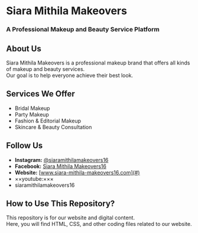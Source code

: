 # Siara Mithila Makeovers  
### A Professional Makeup and Beauty Service Platform  

## About Us  
Siara Mithila Makeovers is a professional makeup brand that offers all kinds of makeup and beauty services.  
Our goal is to help everyone achieve their best look.  

## Services We Offer  
- Bridal Makeup  
- Party Makeup  
- Fashion & Editorial Makeup  
- Skincare & Beauty Consultation  

## Follow Us  
- **Instagram:** [@siaramithilamakeovers16](#)  
- **Facebook:** [Siara Mithila Makeovers16](#)  
- **Website:** [www.siara-mithila-makeovers16.com](#)
- ××youtube:×××
- siaramithilamakeovers16 

## How to Use This Repository?  
This repository is for our website and digital content.  
Here, you will find HTML, CSS, and other coding files related to our website.
